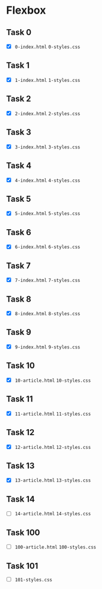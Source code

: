 # Flexbox

## Task 0

- [x] `0-index.html` `0-styles.css`

## Task 1

- [x] `1-index.html` `1-styles.css`

## Task 2

- [x] `2-index.html` `2-styles.css`

## Task 3

- [x] `3-index.html` `3-styles.css`

## Task 4

- [x] `4-index.html` `4-styles.css`

## Task 5

- [x] `5-index.html` `5-styles.css`

## Task 6

- [x] `6-index.html` `6-styles.css`

## Task 7

- [x] `7-index.html` `7-styles.css`

## Task 8

- [x] `8-index.html` `8-styles.css`

## Task 9

- [x] `9-index.html` `9-styles.css`

## Task 10

- [x] `10-article.html` `10-styles.css`

## Task 11

- [x] `11-article.html` `11-styles.css`

## Task 12

- [x] `12-article.html` `12-styles.css`

## Task 13

- [x] `13-article.html` `13-styles.css`

## Task 14

- [ ] `14-article.html` `14-styles.css`

## Task 100

- [ ] `100-article.html` `100-styles.css`

## Task 101

- [ ] `101-styles.css`

